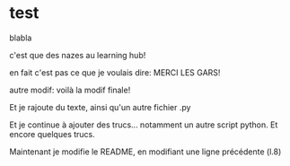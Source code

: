 # test
blabla

c'est que des nazes au learning hub!

en fait c'est pas ce que je voulais dire: MERCI LES GARS!

autre modif:
voilà la modif finale!

Et je rajoute du texte, ainsi qu'un autre fichier .py

Et je continue à ajouter des trucs... notamment un autre script python. Et encore quelques trucs.

Maintenant je modifie le README, en modifiant une ligne précédente (l.8)
